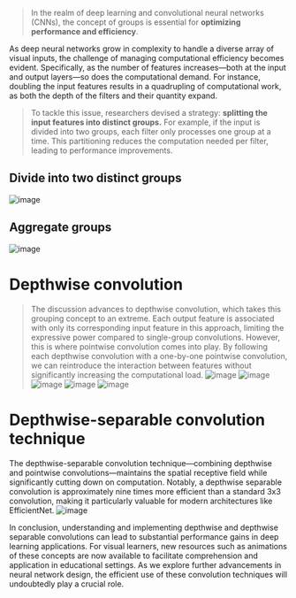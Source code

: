> In the realm of deep learning and convolutional neural networks (CNNs), the concept of groups is essential for **optimizing performance and efficiency**.

As deep neural networks grow in complexity to handle a diverse array of visual inputs, the challenge of managing computational efficiency becomes evident. Specifically, as the number of features increases—both at the input and output layers—so does the computational demand. For instance, doubling the input features results in a quadrupling of computational work, as both the depth of the filters and their quantity expand.

> To tackle this issue, researchers devised a strategy: **splitting the input features into distinct groups.** For example, if the input is divided into two groups, each filter only processes one group at a time. This partitioning reduces the computation needed per filter, leading to performance improvements.
## Divide into two distinct groups
![image](https://github.com/user-attachments/assets/605ef52c-e23e-42ec-835e-69557753e1af)

## Aggregate groups
![image](https://github.com/user-attachments/assets/a43735ac-818f-4bec-8553-ddc8696b2628)


# Depthwise convolution

> The discussion advances to depthwise convolution, which takes this grouping concept to an extreme. Each output feature is associated with only its corresponding input feature in this approach, limiting the expressive power compared to single-group convolutions. However, this is where pointwise convolution comes into play. By following each depthwise convolution with a one-by-one pointwise convolution, we can reintroduce the interaction between features without significantly increasing the computational load.
![image](https://github.com/user-attachments/assets/ef2175f1-bd8e-4b1a-917f-8c630ced2311)
![image](https://github.com/user-attachments/assets/7ae608a7-0c00-4a61-80e5-4ca1cb8efa9e)
![image](https://github.com/user-attachments/assets/f6b9b2dd-7e1e-43de-82ef-a7e4d0b72694)
![image](https://github.com/user-attachments/assets/bac3b5d5-ede7-486a-80aa-e3a3b5437ab6)
![image](https://github.com/user-attachments/assets/6f4880b2-1b12-4994-a8a5-42649df32747)


# Depthwise-separable convolution technique

The depthwise-separable convolution technique—combining depthwise and pointwise convolutions—maintains the spatial receptive field while significantly cutting down on computation. Notably, a depthwise separable convolution is approximately nine times more efficient than a standard 3x3 convolution, making it particularly valuable for modern architectures like EfficientNet.
![image](https://github.com/user-attachments/assets/15403d8e-0259-40b6-85d3-6209d2ef604b)

In conclusion, understanding and implementing depthwise and depthwise separable convolutions can lead to substantial performance gains in deep learning applications. For visual learners, new resources such as animations of these concepts are now available to facilitate comprehension and application in educational settings. As we explore further advancements in neural network design, the efficient use of these convolution techniques will undoubtedly play a crucial role.
